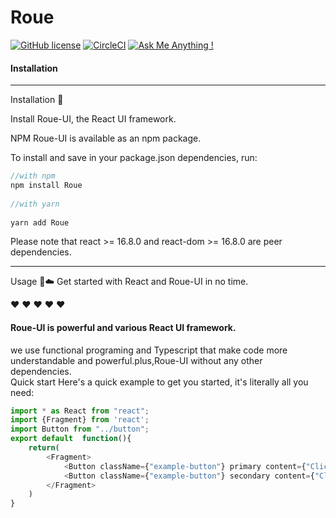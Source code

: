 # Roue

[![GitHub license](https://img.shields.io/github/license/Naereen/StrapDown.js.svg)](https://github.com/mattisonzhao/Roue/blob/master/LICENSE)
[![CircleCI](https://circleci.com/gh/mattisonzhao/Roue.svg?style=svg)](https://circleci.com/gh/mattisonzhao/Roue)
[![Ask Me Anything !](https://img.shields.io/badge/Ask%20me-anything-1abc9c.svg)](https://github.com/mattisonzhao/Roue/issues)




#### Installation
***
Installation 🔧

Install Roue-UI, the React UI framework.
           
NPM
Roue-UI is available as an npm package.

To install and save in your package.json dependencies, run:  
  
  
```javascript
//with npm
npm install Roue
    
//with yarn
    
yarn add Roue
```

  
Please note that react >= 16.8.0 and react-dom >= 16.8.0 are peer dependencies.

***
Usage 🚗☁️
Get started with React and Roue-UI in no time.

  
❤️ ❤️ ❤️ ❤️ ❤️

#### Roue-UI is powerful and various React UI framework.   
  
we use functional programing and Typescript that make code more understandable and powerful.plus,Roue-UI without any other dependencies.   
Quick start
Here's a quick example to get you started, it's literally all you need:

```typescript jsx
import * as React from "react";
import {Fragment} from 'react';
import Button from "../button";
export default  function(){
    return(
        <Fragment>
            <Button className={"example-button"} primary content={"Click here"}/>
            <Button className={"example-button"} secondary content={"Click here"}/>
        </Fragment>
    )
}
```